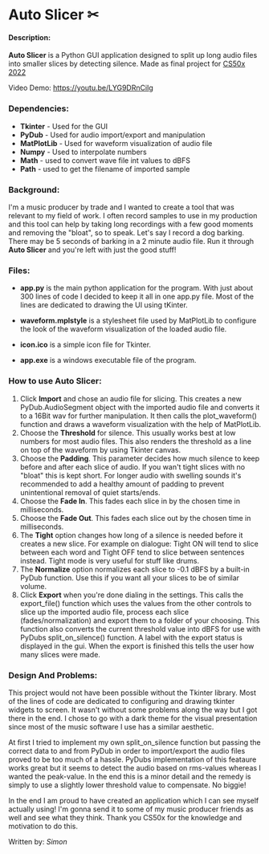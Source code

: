 # Auto Slicer ✂

#### Description:

**Auto Slicer** is a Python GUI application designed to split up long audio files into smaller slices by detecting silence. Made as final project for [CS50x 2022](https://cs50.harvard.edu/x/2022/)

Video Demo: https://youtu.be/LYG9DRnCiIg

### Dependencies:

- **Tkinter** - Used for the GUI
- **PyDub** - Used for audio import/export and manipulation
- **MatPlotLib** - Used for waveform visualization of audio file
- **Numpy** - Used to interpolate numbers
- **Math** - used to convert wave file int values to dBFS
- **Path** - used to get the filename of imported sample

### Background:

I'm a music producer by trade and I wanted to create a tool that was relevant to my field of work. I often record samples to use in my production and this tool can help by taking long recordings with a few good moments and removing the "bloat", so to speak. Let's say I record a dog barking. There may be 5 seconds of barking in a 2 minute audio file. Run it through **Auto Slicer** and you're left with just the good stuff!

### Files:

- **app.py** is the main python application for the program. With just about 300 lines of code I decided to keep it all in one app.py file. Most of the lines are dedicated to drawing the UI using tKinter.

- **waveform.mplstyle** is a stylesheet file used by MatPlotLib to configure the look of the waveform visualization of the loaded audio file.

- **icon.ico** is a simple icon file for Tkinter.

- **app.exe** is a windows executable file of the program.

### How to use Auto Slicer:

1. Click **Import** and chose an audio file for slicing. This creates a new PyDub.AudioSegment object with the imported audio file and converts it to a 16Bit wav for further manipulation. It then calls the plot_waveform() function and draws a waveform visualization with the help of MatPlotLib.
2. Choose the **Threshold** for silence. This usually works best at low numbers for most audio files. This also renders the threshold as a line on top of the waveform by using Tkinter canvas.
3. Choose the **Padding**. This parameter decides how much silence to keep before and after each slice of audio. If you wan't tight slices with no "bloat" this is kept short. For longer audio with swelling sounds it's recommended to add a healthy amount of padding to prevent unintentional removal of quiet starts/ends.
4. Choose the **Fade In**. This fades each slice in by the chosen time in milliseconds.
5. Choose the **Fade Out**. This fades each slice out by the chosen time in milliseconds.
6. The **Tight** option changes how long of a silence is needed before it creates a new slice. For example on dialogue: Tight ON will tend to slice between each word and Tight OFF tend to slice between sentences instead. Tight mode is very useful for stuff like drums.
7. The **Normalize** option normalizes each slice to -0.1 dBFS by a built-in PyDub function. Use this if you want all your slices to be of similar volume.
8. Click **Export** when you're done dialing in the settings. This calls the export_file() function which uses the values from the other controls to slice up the imported audio file, process each slice (fades/normalization) and export them to a folder of your choosing. This function also converts the current threshold value into dBFS for use with PyDubs split_on_silence() function. A label with the export status is displayed in the gui. When the export is finished this tells the user how many slices were made.

### Design And Problems:

This project would not have been possible without the Tkinter library. Most of the lines of code are dedicated to configuring and drawing tkinter widgets to screen. It wasn't without some problems along the way but I got there in the end. I chose to go with a dark theme for the visual presentation since most of the music software I use has a similar aesthetic.

At first I tried to implement my own split_on_silence function but passing the correct data to and from PyDub in order to import/export the audio files proved to be too much of a hassle. PyDubs implementation of this feataure works great but it seems to detect the audio based on rms-values whereas I wanted the peak-value. In the end this is a minor detail and the remedy is simply to use a slightly lower threshold value to compensate. No biggie!

In the end I am proud to have created an application which I can see myself actually using! I'm gonna send it to some of my music producer friends as well and see what they think. Thank you CS50x for the knowledge and motivation to do this.

Written by: _Simon_
